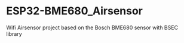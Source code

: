 # ESP32-BME680_Airsensor
 Wifi Airsensor project based on the Bosch BME680 sensor with BSEC library
